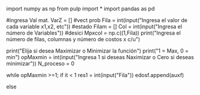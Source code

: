 import numpy as np
from pulp import *
import pandas as pd



#ingresa Val mat.
VarZ = []  #vect prob
Fila = int(input("Ingresa el valor de cada variable x1,x2, etc")) #estado
Filam = []
Col = int(input("Ingresa el número de Variables"))    #desici
Mpxcol = np.c((1,Fila))
print("Ingresa el número de filas, columnas y número de costos x c/u")


print("Elija si desea Maximizar o Minimizar la función")
print("1 = Max, 0 = min")
opMaxmin = int(input("Ingresa 1 si deseas Naximizar o Cero si deseas minimizar"))
N_proceso = 0

while opMaxmin >=1;
if it < 1
  res1 = int(input("Fila"))
  edosf.append(auxf)

else
